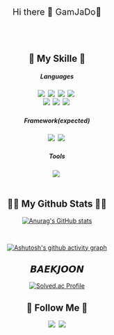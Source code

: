 <p align="center" style="font-size:20">Hi there 👋 GamJaDo🥔</p>

<div align="center">
  
  <br><br>
  
  <h2>🔗 My Skille 🔗</h2>
  <h5> Languages<h5>
  <img src="https://img.shields.io/badge/Java-007396?style=flat-square&logo=Java&logoColor=white"/></a>&nbsp
  <img src="https://img.shields.io/badge/Python-3766AB?style=flat-square&logo=Python&logoColor=white"/></a>&nbsp
  <img src="https://img.shields.io/badge/JavaScript-F7DF1E?style=flat-square&logo=JavaScript&logoColor=white"/></a>&nbsp
  <img src="https://img.shields.io/badge/BashSell-4EAA25?style=flat-square&logo=GNU Bash&logoColor=white"/></a>&nbsp
  <br>
  <img src="https://img.shields.io/badge/C-A8B9CC?style=flat-square&logo=C&logoColor=white"/></a>&nbsp 
  <img src="https://img.shields.io/badge/HTML5-E34F26?style=flat-square&logo=HTML5&logoColor=white"/></a>&nbsp 
  <img src="https://img.shields.io/badge/CSS3-1572B6?style=flat-square&logo=CSS3&logoColor=white"/></a>&nbsp 
  
  <h5> Framework(expected)<h5>
  <img src="https://img.shields.io/badge/Django-092E20?style=flat-square&logo=Django&logoColor=white"/></a>&nbsp 
  <img src="https://img.shields.io/badge/Node.js-339933?style=flat-square&logo=Node.js&logoColor=white"/></a>&nbsp
  
  <h5> Tools<h5>
  <img src="https://img.shields.io/badge/Sourcetree-0052CC?style=flat-square&logo=Sourcetree&logoColor=white"/></a>&nbsp 
<br><br>


<h2 align="center">👩‍💻 My Github Stats 👩‍💻</h2>
<div align="center">

[![Anurag's GitHub stats](https://github-readme-stats.vercel.app/api?username=GamJaDo&hide_title=true&show_icons=true&include_all_commits=true&disable_animations=true&theme=vue)](https://github.com/anuraghazra/github-readme-stats)
</div><br>

[![Ashutosh's github activity graph](https://github-readme-activity-graph.cyclic.app/graph?username=GamJaDo&bg_color=FFFFFF&color=708090&line=24292e&point=24292e&area=true&hide_border=true)](https://github.com/ashutosh00710/github-readme-activity-graph)

<h2>𝘽𝘼𝙀𝙆𝙅𝙊𝙊𝙉</h2>

[![Solved.ac
Profile](http://mazassumnida.wtf/api/v2/generate_badge?boj=rlaqudtn0615)](https://solved.ac/rlaqudtn0615)

<h2>👀 Follow Me 👀</h2>
    <a href="https://www.instagram.com/structures_byungsoo/"><img src="https://img.shields.io/badge/Instagram-E4405F?style=flat-square&logo=Instagram&logoColor=white&link=https://www.instagram.com/hye_inisfree/"/></a>&nbsp
    <a href="mailto:ki0615157@gmail.com"><img src="https://img.shields.io/badge/Gmail-d14836?style=flat-square&logo=Gmail&logoColor=white&link=kimhyein7110@gmail.com"/></a>
    <br><br>

</div>
</div>
